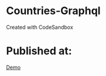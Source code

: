 # Countries-Graphql
Created with CodeSandbox

# Published at:
[Demo](https://countries-graphql-demo.netlify.app/)
